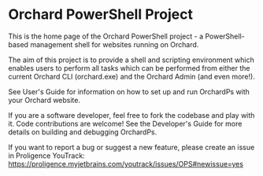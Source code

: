 Orchard PowerShell Project
=========

This is the home page of the Orchard PowerShell project - a PowerShell-based management shell for websites running on Orchard.

The aim of this project is to provide a shell and scripting environment which enables users to perform all tasks which can be performed from either the current Orchard CLI (orchard.exe) and the Orchard Admin (and even more!).

See User's Guide for information on how to set up and run OrchardPs with your Orchard website.

If you are a software developer, feel free to fork the codebase and play with it. Code contributions are welcome! See the Developer's Guide for more details on building and debugging OrchardPs.

If you want to report a bug or suggest a new feature, please create an issue in Proligence YouTrack:
https://proligence.myjetbrains.com/youtrack/issues/OPS#newissue=yes
